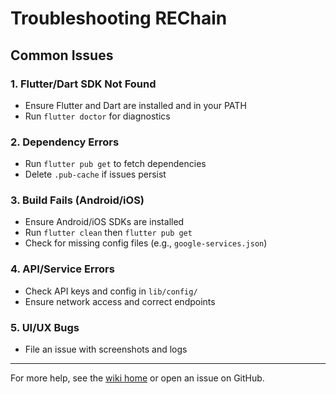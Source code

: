 # Troubleshooting REChain

## Common Issues

### 1. Flutter/Dart SDK Not Found
- Ensure Flutter and Dart are installed and in your PATH
- Run `flutter doctor` for diagnostics

### 2. Dependency Errors
- Run `flutter pub get` to fetch dependencies
- Delete `.pub-cache` if issues persist

### 3. Build Fails (Android/iOS)
- Ensure Android/iOS SDKs are installed
- Run `flutter clean` then `flutter pub get`
- Check for missing config files (e.g., `google-services.json`)

### 4. API/Service Errors
- Check API keys and config in `lib/config/`
- Ensure network access and correct endpoints

### 5. UI/UX Bugs
- File an issue with screenshots and logs

---

For more help, see the [wiki home](Home.md) or open an issue on GitHub. 